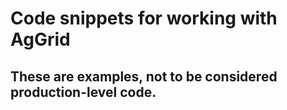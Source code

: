 # Code snippets for working with AgGrid

## These are examples, not to be considered production-level code.
